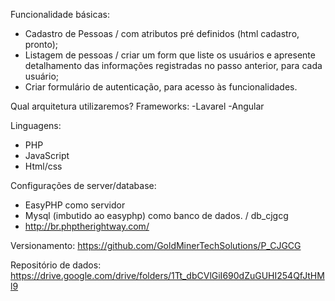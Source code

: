 Funcionalidade básicas:
- Cadastro de Pessoas / com atributos pré definidos (html cadastro, pronto);
- Listagem de pessoas / criar um form que liste os usuários e apresente detalhamento das informações registradas no passo anterior, para cada usuário;
- Criar formulário de autenticação, para acesso às funcionalidades.

Qual arquitetura utilizaremos?
Frameworks:
-Lavarel
-Angular

Linguagens:
- PHP
- JavaScript
- Html/css

Configurações de server/database:
- EasyPHP como servidor
- Mysql (imbutido ao easyphp) como banco de dados. / db_cjgcg
- http://br.phptherightway.com/

Versionamento:
https://github.com/GoldMinerTechSolutions/P_CJGCG

Repositório de dados:
https://drive.google.com/drive/folders/1Tt_dbCVlGiI690dZuGUHI254QfJtHMl9
